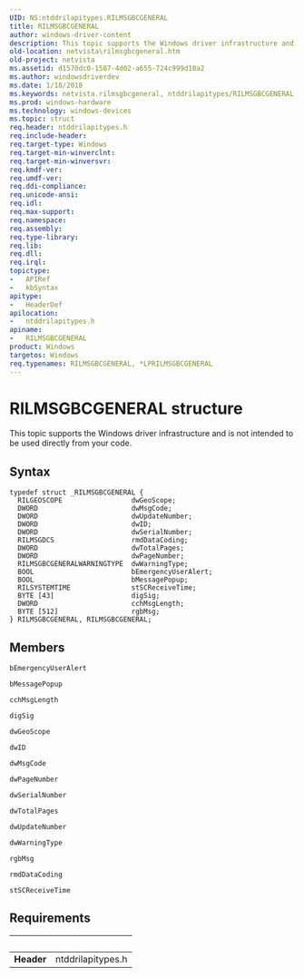 ```yaml
---
UID: NS:ntddrilapitypes.RILMSGBCGENERAL
title: RILMSGBCGENERAL
author: windows-driver-content
description: This topic supports the Windows driver infrastructure and is not intended to be used directly from your code.
old-location: netvista\rilmsgbcgeneral.htm
old-project: netvista
ms.assetid: d1570dc0-1587-4d02-a655-724c999d10a2
ms.author: windowsdriverdev
ms.date: 1/18/2018
ms.keywords: netvista.rilmsgbcgeneral, ntddrilapitypes/RILMSGBCGENERAL, RILMSGBCGENERAL, RILMSGBCGENERAL structure [Network Drivers Starting with Windows Vista], *LPRILMSGBCGENERAL
ms.prod: windows-hardware
ms.technology: windows-devices
ms.topic: struct
req.header: ntddrilapitypes.h
req.include-header: 
req.target-type: Windows
req.target-min-winverclnt: 
req.target-min-winversvr: 
req.kmdf-ver: 
req.umdf-ver: 
req.ddi-compliance: 
req.unicode-ansi: 
req.idl: 
req.max-support: 
req.namespace: 
req.assembly: 
req.type-library: 
req.lib: 
req.dll: 
req.irql: 
topictype:
-	APIRef
-	kbSyntax
apitype:
-	HeaderDef
apilocation:
-	ntddrilapitypes.h
apiname:
-	RILMSGBCGENERAL
product: Windows
targetos: Windows
req.typenames: RILMSGBCGENERAL, *LPRILMSGBCGENERAL
---
```


# RILMSGBCGENERAL structure
This topic supports the Windows driver infrastructure and is not intended to be used directly from your code.

## Syntax
````
typedef struct _RILMSGBCGENERAL {
  RILGEOSCOPE                 dwGeoScope;
  DWORD                       dwMsgCode;
  DWORD                       dwUpdateNumber;
  DWORD                       dwID;
  DWORD                       dwSerialNumber;
  RILMSGDCS                   rmdDataCoding;
  DWORD                       dwTotalPages;
  DWORD                       dwPageNumber;
  RILMSGBCGENERALWARNINGTYPE  dwWarningType;
  BOOL                        bEmergencyUserAlert;
  BOOL                        bMessagePopup;
  RILSYSTEMTIME               stSCReceiveTime;
  BYTE [43]                   digSig;
  DWORD                       cchMsgLength;
  BYTE [512]                  rgbMsg;
} RILMSGBCGENERAL, RILMSGBCGENERAL;
````

## Members


`bEmergencyUserAlert`



`bMessagePopup`



`cchMsgLength`



`digSig`



`dwGeoScope`



`dwID`



`dwMsgCode`



`dwPageNumber`



`dwSerialNumber`



`dwTotalPages`



`dwUpdateNumber`



`dwWarningType`



`rgbMsg`



`rmdDataCoding`



`stSCReceiveTime`




## Requirements
| &nbsp; | &nbsp; |
| ---- |:---- |
| **Header** | ntddrilapitypes.h |